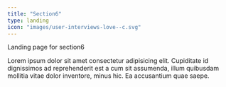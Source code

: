 ```yaml
---
title: "Section6"
type: landing
icon: "images/user-interviews-love--c.svg"
---
```


Landing page for section6

Lorem ipsum dolor sit amet consectetur adipisicing elit. Cupiditate id dignissimos ad reprehenderit est a cum sit assumenda, illum quibusdam mollitia vitae dolor inventore, minus hic. Ea accusantium quae saepe.
